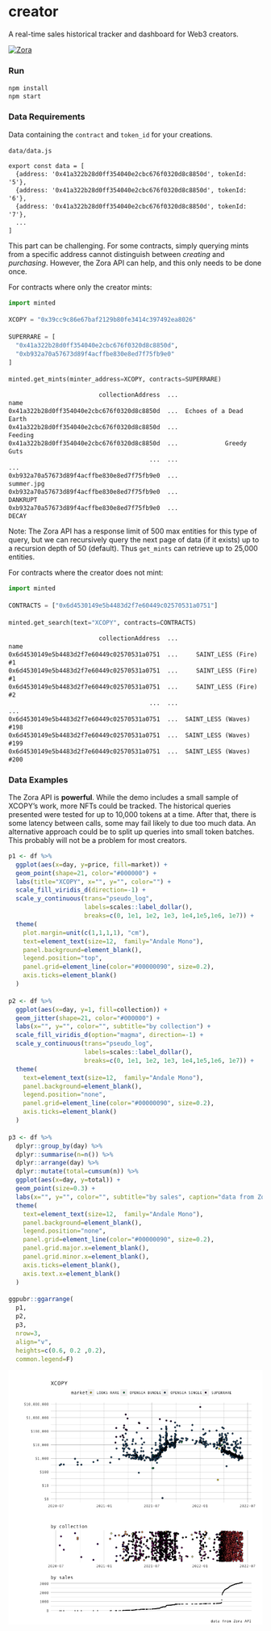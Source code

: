 
<!-- README.md is generated from README.Rmd. Please edit that file -->

# creator

A real-time sales historical tracker and dashboard for Web3 creators.

[![Zora](https://img.shields.io/badge/built_with-Zora_API-8Af70C?labelColor=000000&style=for-the-badge)](https://docs.zora.co/docs/zora-api/intro)

### Run

    npm install
    npm start

### Data Requirements

Data containing the `contract` and `token_id` for your creations.

`data/data.js`

    export const data = [
      {address: '0x41a322b28d0ff354040e2cbc676f0320d8c8850d', tokenId: '5'},
      {address: '0x41a322b28d0ff354040e2cbc676f0320d8c8850d', tokenId: '6'},
      {address: '0x41a322b28d0ff354040e2cbc676f0320d8c8850d', tokenId: '7'},
      ...
    ]  

This part can be challenging. For some contracts, simply querying mints
from a specific address cannot distinguish between *creating* and
*purchasing*. However, the Zora API can help, and this only needs to be
done once.

For contracts where only the creator mints:

``` python
import minted

XCOPY = "0x39cc9c86e67baf2129b80fe3414c397492ea8026"

SUPERRARE = [
  "0x41a322b28d0ff354040e2cbc676f0320d8c8850d",
  "0xb932a70a57673d89f4acffbe830e8ed7f75fb9e0"
]

minted.get_mints(minter_address=XCOPY, contracts=SUPERRARE)
```

                             collectionAddress  ...                    name
    0x41a322b28d0ff354040e2cbc676f0320d8c8850d  ...  Echoes of a Dead Earth
    0x41a322b28d0ff354040e2cbc676f0320d8c8850d  ...                 Feeding
    0x41a322b28d0ff354040e2cbc676f0320d8c8850d  ...             Greedy Guts
                                           ...  ...                     ...
    0xb932a70a57673d89f4acffbe830e8ed7f75fb9e0  ...              summer.jpg
    0xb932a70a57673d89f4acffbe830e8ed7f75fb9e0  ...                DANKRUPT
    0xb932a70a57673d89f4acffbe830e8ed7f75fb9e0  ...                   DECAY

Note: The Zora API has a response limit of 500 max entities for this
type of query, but we can recursively query the next page of data (if it
exists) up to a recursion depth of 50 (default). Thus `get_mints` can
retrieve up to 25,000 entities.

For contracts where the creator does not mint:

``` python
import minted

CONTRACTS = ["0x6d4530149e5b4483d2f7e60449c02570531a0751"]

minted.get_search(text="XCOPY", contracts=CONTRACTS)
```

                             collectionAddress  ...                     name
    0x6d4530149e5b4483d2f7e60449c02570531a0751  ...     SAINT_LESS (Fire) #1
    0x6d4530149e5b4483d2f7e60449c02570531a0751  ...     SAINT_LESS (Fire) #1
    0x6d4530149e5b4483d2f7e60449c02570531a0751  ...     SAINT_LESS (Fire) #2
                                           ...  ...                      ...
    0x6d4530149e5b4483d2f7e60449c02570531a0751  ...  SAINT_LESS (Waves) #198
    0x6d4530149e5b4483d2f7e60449c02570531a0751  ...  SAINT_LESS (Waves) #199
    0x6d4530149e5b4483d2f7e60449c02570531a0751  ...  SAINT_LESS (Waves) #200

### Data Examples

The Zora API is **powerful**. While the demo includes a small sample of
XCOPY’s work, more NFTs could be tracked. The historical queries
presented were tested for up to 10,000 tokens at a time. After that,
there is some latency between calls, some may fail likely to due too
much data. An alternative approach could be to split up queries into
small token batches. This probably will not be a problem for most
creators.

``` r
p1 <- df %>%
  ggplot(aes(x=day, y=price, fill=market)) +
  geom_point(shape=21, color="#000000") +
  labs(title="XCOPY", x="", y="", color="") +
  scale_fill_viridis_d(direction=-1) +
  scale_y_continuous(trans="pseudo_log", 
                     labels=scales::label_dollar(),
                     breaks=c(0, 1e1, 1e2, 1e3, 1e4,1e5,1e6, 1e7)) +
  theme(
    plot.margin=unit(c(1,1,1,1), "cm"),
    text=element_text(size=12,  family="Andale Mono"),
    panel.background=element_blank(),
    legend.position="top",
    panel.grid=element_line(color="#00000090", size=0.2),
    axis.ticks=element_blank()
  )

p2 <- df %>%
  ggplot(aes(x=day, y=1, fill=collection)) +
  geom_jitter(shape=21, color="#000000") +
  labs(x="", y="", color="", subtitle="by collection") +
  scale_fill_viridis_d(option="magma", direction=-1) +
  scale_y_continuous(trans="pseudo_log", 
                     labels=scales::label_dollar(),
                     breaks=c(0, 1e1, 1e2, 1e3, 1e4,1e5,1e6, 1e7)) +
  theme(
    text=element_text(size=12,  family="Andale Mono"),
    panel.background=element_blank(),
    legend.position="none",
    panel.grid=element_line(color="#00000090", size=0.2),
    axis.ticks=element_blank()
  )

p3 <- df %>%
  dplyr::group_by(day) %>%
  dplyr::summarise(n=n()) %>%
  dplyr::arrange(day) %>%
  dplyr::mutate(total=cumsum(n)) %>%
  ggplot(aes(x=day, y=total)) +
  geom_point(size=0.3) +
  labs(x="", y="", color="", subtitle="by sales", caption="data from Zora API") +
  theme(
    text=element_text(size=12,  family="Andale Mono"),
    panel.background=element_blank(),
    legend.position="none",
    panel.grid=element_line(color="#00000090", size=0.2),
    panel.grid.major.x=element_blank(),
    panel.grid.minor.x=element_blank(),
    axis.ticks=element_blank(),
    axis.text.x=element_blank()
  )

ggpubr::ggarrange(
  p1, 
  p2, 
  p3, 
  nrow=3, 
  align="v", 
  heights=c(0.6, 0.2 ,0.2),
  common.legend=F)
```

![](README_files/figure-gfm/unnamed-chunk-3-1.png)<!-- -->
